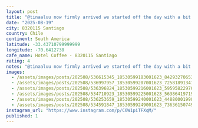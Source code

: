 ```yaml
---
layout: post
title: "@tinaaluu now firmly arrived we started off the day with a bit of light work (I supervised Claude through some tricky state machine work) now off to wander with a coffee in hand from this great spot n"
date: "2025-08-19"
city: 8320115 Santiago
country: Chile
continent: South America
latitude: -33.43710799999999
longitude: -70.6412738
cafe_name: Hotel Coffee - 8320115 Santiago
rating: 4
notes: "@tinaaluu now firmly arrived we started off the day with a bit of light work (I supervised Claude through some tricky state machine work) now off to wander with a coffee in hand from this great spot near our hotel #worldcoffeetour"
images:
  - /assets/images/posts/202508/536615345_18530599183001623_8429327065390579700_n_18087212968830019.jpg
  - /assets/images/posts/202508/536997957_18530599207001623_7258189134768141179_n_17978469566885128.jpg
  - /assets/images/posts/202508/536396824_18530599216001623_5959582297014396053_n_18153801361391499.jpg
  - /assets/images/posts/202508/534710923_18530599225001623_5638641971934717221_n_18369757408179294.jpg
  - /assets/images/posts/202508/536253659_18530599240001623_4488000199808159748_n_17914199268049149.jpg
  - /assets/images/posts/202508/534591847_18530599249001623_736361507496790394_n_18072356300037558.jpg
instagram_url: "https://www.instagram.com/p/C0W1piTFXqM/"
published: 1
---
```

